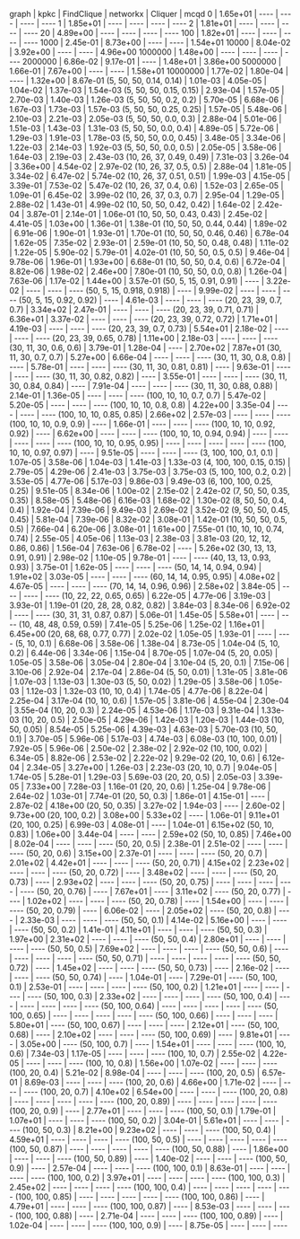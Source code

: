 graph                       | kpkc       | FindClique | networkx   | Cliquer    | mcqd
0                           | 1.65e+01   | ----       | ----       | ----       | ----
1                           | 1.85e+01   | ----       | ----       | ----       | ----
2                           | 1.81e+01   | ----       | ----       | ----       | ----
20                          | 4.89e+00   | ----       | ----       | ----       | ----
100                         | 1.82e+01   | ----       | ----       | ----       | ----
1000                        | 2.45e-01   | 8.73e+00   | ----       | ----       | 1.54e+01
10000                       | 8.04e-02   | 3.92e+00   | ----       | ----       | 4.96e+00
1000000                     | 1.48e+00   | ----       | ----       | ----       | ----
2000000                     | 6.86e-02   | 9.17e-01   | ----       | 1.48e+01   | 3.86e+00
5000000                     | 1.66e-01   | 7.67e+00   | ----       | ----       | 1.58e+01
10000000                    | 1.77e-02   | 1.80e-04   | ----       | 1.32e+00   | 8.67e-01
(5, 50, 50, 0.14, 0.14)     | 1.01e-03   | 4.05e-05   | 1.04e-02   | 1.37e-03   | 1.54e-03
(5, 50, 50, 0.15, 0.15)     | 2.93e-04   | 1.57e-05   | 2.70e-03   | 1.40e-03   | 1.26e-03
(5, 50, 50, 0.2, 0.2)       | 5.70e-05   | 6.68e-06   | 1.67e-03   | 1.73e-03   | 1.57e-03
(5, 50, 50, 0.25, 0.25)     | 1.57e-05   | 5.48e-06   | 2.10e-03   | 2.21e-03   | 2.05e-03
(5, 50, 50, 0.0, 0.3)       | 2.88e-04   | 5.01e-06   | 1.51e-03   | 1.43e-03   | 1.31e-03
(5, 50, 50, 0.0, 0.4)       | 4.89e-05   | 5.72e-06   | 1.29e-03   | 1.91e-03   | 1.78e-03
(5, 50, 50, 0.0, 0.45)      | 3.48e-05   | 3.34e-06   | 1.22e-03   | 2.14e-03   | 1.92e-03
(5, 50, 50, 0.0, 0.5)       | 2.05e-05   | 3.58e-06   | 1.64e-03   | 2.19e-03   | 2.43e-03
(10, 26, 37, 0.49, 0.49)    | 7.31e-03   | 3.26e-04   | 3.36e+00   | 4.54e-02   | 2.97e-02
(10, 26, 37, 0.5, 0.5)      | 2.88e-04   | 1.81e-05   | 3.34e-02   | 6.47e-02   | 5.74e-02
(10, 26, 37, 0.51, 0.51)    | 1.99e-03   | 4.15e-05   | 3.39e-01   | 7.53e-02   | 5.47e-02
(10, 26, 37, 0.4, 0.6)      | 1.52e-03   | 2.65e-05   | 1.09e-01   | 6.45e-02   | 3.99e-02
(10, 26, 37, 0.3, 0.7)      | 2.95e-04   | 1.29e-05   | 2.88e-02   | 1.43e-01   | 4.99e-02
(10, 50, 50, 0.42, 0.42)    | 1.64e-02   | 2.42e-04   | 3.87e-01   | 2.14e-01   | 1.06e-01
(10, 50, 50, 0.43, 0.43)    | 2.45e-02   | 4.41e-05   | 1.03e+00   | 1.36e-01   | 1.38e-01
(10, 50, 50, 0.44, 0.44)    | 1.89e-02   | 6.91e-06   | 1.90e-01   | 1.93e-01   | 1.70e-01
(10, 50, 50, 0.46, 0.46)    | 6.78e-04   | 1.62e-05   | 7.35e-02   | 2.93e-01   | 2.59e-01
(10, 50, 50, 0.48, 0.48)    | 1.11e-02   | 1.22e-05   | 5.90e-02   | 5.79e-01   | 4.02e-01
(10, 50, 50, 0.5, 0.5)      | 9.46e-04   | 9.78e-06   | 1.96e-01   | 1.93e+00   | 6.68e-01
(10, 50, 50, 0.4, 0.6)      | 6.72e-04   | 8.82e-06   | 1.98e-02   | 2.46e+00   | 7.80e-01
(10, 50, 50, 0.0, 0.8)      | 1.26e-04   | 7.63e-06   | 1.17e-02   | 1.44e+00   | 3.57e-01
(50, 5, 15, 0.91, 0.91)     | ----       | 3.22e-02   | ----       | ----       | ----
(50, 5, 15, 0.918, 0.918)   | ----       | 9.99e-02   | ----       | ----       | ----
(50, 5, 15, 0.92, 0.92)     | ----       | 4.61e-03   | ----       | ----       | ----
(20, 23, 39, 0.7, 0.7)      | 3.34e+02   | 2.47e-01   | ----       | ----       | ----
(20, 23, 39, 0.71, 0.71)    | 6.36e+01   | 3.37e-02   | ----       | ----       | ----
(20, 23, 39, 0.72, 0.72)    | 1.71e+01   | 4.19e-03   | ----       | ----       | ----
(20, 23, 39, 0.7, 0.73)     | 5.54e+01   | 2.18e-02   | ----       | ----       | ----
(20, 23, 39, 0.65, 0.78)    | 1.11e+00   | 2.18e-03   | ----       | ----       | ----
(30, 11, 30, 0.6, 0.6)      | 3.79e-01   | 1.28e-04   | ----       | 2.70e+02   | 7.87e+01
(30, 11, 30, 0.7, 0.7)      | 5.27e+00   | 6.66e-04   | ----       | ----       | ----
(30, 11, 30, 0.8, 0.8)      | ----       | 5.78e-01   | ----       | ----       | ----
(30, 11, 30, 0.81, 0.81)    | ----       | 9.63e-01   | ----       | ----       | ----
(30, 11, 30, 0.82, 0.82)    | ----       | 3.55e-01   | ----       | ----       | ----
(30, 11, 30, 0.84, 0.84)    | ----       | 7.91e-04   | ----       | ----       | ----
(30, 11, 30, 0.88, 0.88)    | 2.14e-01   | 1.36e-05   | ----       | ----       | ----
(100, 10, 10, 0.7, 0.7)     | 5.47e-02   | 5.20e-05   | ----       | ----       | ----
(100, 10, 10, 0.8, 0.8)     | 4.22e+00   | 3.35e-04   | ----       | ----       | ----
(100, 10, 10, 0.85, 0.85)   | 2.66e+02   | 2.57e-03   | ----       | ----       | ----
(100, 10, 10, 0.9, 0.9)     | ----       | 1.66e-01   | ----       | ----       | ----
(100, 10, 10, 0.92, 0.92)   | ----       | 6.62e+00   | ----       | ----       | ----
(100, 10, 10, 0.94, 0.94)   | ----       | ----       | ----       | ----       | ----
(100, 10, 10, 0.95, 0.95)   | ----       | ----       | ----       | ----       | ----
(100, 10, 10, 0.97, 0.97)   | ----       | 9.51e-05   | ----       | ----       | ----
(3, 100, 100, 0.1, 0.1)     | 1.07e-05   | 3.58e-06   | 1.04e-03   | 1.41e-03   | 1.33e-03
(4, 100, 100, 0.15, 0.15)   | 2.79e-05   | 4.29e-06   | 2.41e-03   | 3.75e-03   | 3.75e-03
(5, 100, 100, 0.2, 0.2)     | 3.53e-05   | 4.77e-06   | 5.17e-03   | 9.86e-03   | 9.49e-03
(6, 100, 100, 0.25, 0.25)   | 9.51e-05   | 8.34e-06   | 1.00e-02   | 2.15e-02   | 2.42e-02
(7, 50, 50, 0.35, 0.35)     | 8.58e-05   | 5.48e-06   | 6.16e-03   | 1.68e-02   | 1.30e-02
(8, 50, 50, 0.4, 0.4)       | 1.92e-04   | 7.39e-06   | 9.49e-03   | 2.69e-02   | 3.52e-02
(9, 50, 50, 0.45, 0.45)     | 5.81e-04   | 7.39e-06   | 8.32e-02   | 3.08e-01   | 1.42e-01
(10, 50, 50, 0.5, 0.5)      | 7.66e-04   | 6.20e-06   | 3.08e-01   | 1.61e+00   | 7.55e-01
(10, 10, 10, 0.74, 0.74)    | 2.55e-05   | 4.05e-06   | 1.13e-03   | 2.38e-03   | 3.81e-03
(20, 12, 12, 0.86, 0.86)    | 1.56e-04   | 7.63e-06   | 6.78e-02   | ----       | 5.26e+02
(30, 13, 13, 0.91, 0.91)    | 2.98e-02   | 1.10e-05   | 9.78e-01   | ----       | ----
(40, 13, 13, 0.93, 0.93)    | 3.75e-01   | 1.62e-05   | ----       | ----       | ----
(50, 14, 14, 0.94, 0.94)    | 1.91e+02   | 3.03e-05   | ----       | ----       | ----
(60, 14, 14, 0.95, 0.95)    | 4.08e+02   | 4.67e-05   | ----       | ----       | ----
(70, 14, 14, 0.96, 0.96)    | 2.58e+02   | 3.84e-05   | ----       | ----       | ----
(10, 22, 22, 0.65, 0.65)    | 6.22e-05   | 4.77e-06   | 3.19e-03   | 3.93e-01   | 1.19e-01
(20, 28, 28, 0.82, 0.82)    | 3.84e-03   | 8.34e-06   | 6.92e-02   | ----       | ----
(30, 31, 31, 0.87, 0.87)    | 5.06e-01   | 1.45e-05   | 5.58e+01   | ----       | ----
(10, 48, 48, 0.59, 0.59)    | 7.41e-05   | 5.25e-06   | 1.25e-02   | 1.16e+01   | 6.45e+00
(20, 68, 68, 0.77, 0.77)    | 2.02e-02   | 1.05e-05   | 1.93e-01   | ----       | ----
(5, 10, 0.1)                | 6.68e-06   | 3.58e-06   | 1.38e-04   | 8.73e-05   | 1.04e-04
(5, 10, 0.2)                | 6.44e-06   | 3.34e-06   | 1.15e-04   | 8.70e-05   | 1.07e-04
(5, 20, 0.05)               | 1.05e-05   | 3.58e-06   | 3.05e-04   | 2.80e-04   | 3.10e-04
(5, 20, 0.1)                | 7.15e-06   | 3.10e-06   | 2.92e-04   | 2.17e-04   | 2.86e-04
(5, 50, 0.01)               | 1.31e-05   | 3.81e-06   | 1.07e-03   | 1.13e-03   | 1.30e-03
(5, 50, 0.02)               | 1.29e-05   | 3.58e-06   | 1.05e-03   | 1.12e-03   | 1.32e-03
(10, 10, 0.4)               | 1.74e-05   | 4.77e-06   | 8.22e-04   | 2.25e-04   | 3.17e-04
(10, 10, 0.6)               | 1.57e-05   | 3.81e-06   | 4.55e-04   | 2.30e-04   | 3.55e-04
(10, 20, 0.3)               | 2.24e-05   | 4.53e-06   | 1.17e-03   | 9.31e-04   | 1.33e-03
(10, 20, 0.5)               | 2.50e-05   | 4.29e-06   | 1.42e-03   | 1.20e-03   | 1.44e-03
(10, 50, 0.05)              | 8.54e-05   | 5.25e-06   | 4.39e-03   | 4.63e-03   | 5.70e-03
(10, 50, 0.1)               | 3.70e-05   | 5.96e-06   | 5.17e-03   | 4.74e-03   | 6.08e-03
(10, 100, 0.01)             | 7.92e-05   | 5.96e-06   | 2.50e-02   | 2.38e-02   | 2.92e-02
(10, 100, 0.02)             | 6.34e-05   | 8.82e-06   | 2.53e-02   | 2.22e-02   | 9.29e-02
(20, 10, 0.6)               | 6.12e-04   | 2.34e-05   | 3.27e+00   | 1.26e-03   | 2.23e-03
(20, 10, 0.7)               | 9.04e-05   | 1.74e-05   | 5.28e-01   | 1.29e-03   | 5.69e-03
(20, 20, 0.5)               | 2.05e-03   | 3.39e-05   | 7.33e+00   | 7.28e-03   | 1.16e-01
(20, 20, 0.6)               | 1.25e-04   | 9.78e-06   | 2.64e-02   | 1.03e-01   | 7.74e-01
(20, 50, 0.3)               | 1.86e-01   | 4.15e-01   | ----       | 2.87e-02   | 4.18e+00
(20, 50, 0.35)              | 3.27e-02   | 1.94e-03   | ----       | 2.60e-02   | 9.73e+00
(20, 100, 0.2)              | 3.08e+00   | 5.33e+02   | ----       | 1.06e-01   | 9.11e+01
(20, 100, 0.25)             | 6.99e-03   | 4.08e-01   | ----       | 1.04e-01   | 6.15e+02
(50, 10, 0.83)              | 1.06e+00   | 3.44e-04   | ----       | ----       | 2.59e+02
(50, 10, 0.85)              | 7.46e+00   | 8.02e-04   | ----       | ----       | ----
(50, 20, 0.5)               | 2.38e-01   | 2.51e-02   | ----       | ----       | ----
(50, 20, 0.6)               | 3.15e+00   | 2.37e-01   | ----       | ----       | ----
(50, 20, 0.7)               | 2.01e+02   | 4.42e+01   | ----       | ----       | ----
(50, 20, 0.71)              | 4.15e+02   | 2.23e+02   | ----       | ----       | ----
(50, 20, 0.72)              | ----       | 3.48e+02   | ----       | ----       | ----
(50, 20, 0.73)              | ----       | 2.93e+02   | ----       | ----       | ----
(50, 20, 0.75)              | ----       | ----       | ----       | ----       | ----
(50, 20, 0.76)              | ----       | 7.67e+01   | ----       | 3.11e+02   | ----
(50, 20, 0.77)              | ----       | 1.02e+02   | ----       | ----       | ----
(50, 20, 0.78)              | ----       | 1.54e+00   | ----       | ----       | ----
(50, 20, 0.79)              | ----       | 6.06e-02   | ----       | 2.05e+02   | ----
(50, 20, 0.8)               | ----       | 2.33e-03   | ----       | ----       | ----
(50, 50, 0.1)               | 4.14e-02   | 5.16e+00   | ----       | ----       | ----
(50, 50, 0.2)               | 1.41e-01   | 4.11e+01   | ----       | ----       | ----
(50, 50, 0.3)               | 1.97e+00   | 2.31e+02   | ----       | ----       | ----
(50, 50, 0.4)               | 2.80e+01   | ----       | ----       | ----       | ----
(50, 50, 0.5)               | 7.69e+02   | ----       | ----       | ----       | ----
(50, 50, 0.6)               | ----       | ----       | ----       | ----       | ----
(50, 50, 0.71)              | ----       | ----       | ----       | ----       | ----
(50, 50, 0.72)              | ----       | 1.45e+02   | ----       | ----       | ----
(50, 50, 0.73)              | ----       | 2.16e-02   | ----       | ----       | ----
(50, 50, 0.74)              | ----       | 1.04e-01   | ----       | 7.29e-01   | ----
(50, 100, 0.1)              | 2.53e-01   | ----       | ----       | ----       | ----
(50, 100, 0.2)              | 1.21e+01   | ----       | ----       | ----       | ----
(50, 100, 0.3)              | 2.33e+02   | ----       | ----       | ----       | ----
(50, 100, 0.4)              | ----       | ----       | ----       | ----       | ----
(50, 100, 0.64)             | ----       | ----       | ----       | ----       | ----
(50, 100, 0.65)             | ----       | ----       | ----       | ----       | ----
(50, 100, 0.66)             | ----       | ----       | ----       | 5.80e+01   | ----
(50, 100, 0.67)             | ----       | ----       | ----       | 2.12e+01   | ----
(50, 100, 0.68)             | ----       | 2.10e+02   | ----       | ----       | ----
(50, 100, 0.69)             | ----       | 9.81e+01   | ----       | 3.05e+00   | ----
(50, 100, 0.7)              | ----       | 1.54e+01   | ----       | ----       | ----
(100, 10, 0.6)              | 7.34e-03   | 1.17e-05   | ----       | ----       | ----
(100, 10, 0.7)              | 2.55e-02   | 4.22e-05   | ----       | ----       | ----
(100, 10, 0.8)              | 1.56e+00   | 1.07e-02   | ----       | ----       | ----
(100, 20, 0.4)              | 5.21e-02   | 8.98e-04   | ----       | ----       | ----
(100, 20, 0.5)              | 6.57e-01   | 8.69e-03   | ----       | ----       | ----
(100, 20, 0.6)              | 4.66e+00   | 1.71e-02   | ----       | ----       | ----
(100, 20, 0.7)              | 4.10e+02   | 6.54e+00   | ----       | ----       | ----
(100, 20, 0.8)              | ----       | ----       | ----       | ----       | ----
(100, 20, 0.89)             | ----       | ----       | ----       | ----       | ----
(100, 20, 0.9)              | ----       | 2.77e+01   | ----       | ----       | ----
(100, 50, 0.1)              | 1.79e-01   | 1.07e+01   | ----       | ----       | ----
(100, 50, 0.2)              | 3.04e-01   | 5.61e+01   | ----       | ----       | ----
(100, 50, 0.3)              | 8.21e+00   | 9.23e+02   | ----       | ----       | ----
(100, 50, 0.4)              | 4.59e+01   | ----       | ----       | ----       | ----
(100, 50, 0.5)              | ----       | ----       | ----       | ----       | ----
(100, 50, 0.87)             | ----       | ----       | ----       | ----       | ----
(100, 50, 0.88)             | ----       | 1.86e+00   | ----       | ----       | ----
(100, 50, 0.89)             | ----       | 1.40e-02   | ----       | ----       | ----
(100, 50, 0.9)              | ----       | 2.57e-04   | ----       | ----       | ----
(100, 100, 0.1)             | 8.63e-01   | ----       | ----       | ----       | ----
(100, 100, 0.2)             | 3.97e+01   | ----       | ----       | ----       | ----
(100, 100, 0.3)             | 2.45e+02   | ----       | ----       | ----       | ----
(100, 100, 0.4)             | ----       | ----       | ----       | ----       | ----
(100, 100, 0.85)            | ----       | ----       | ----       | ----       | ----
(100, 100, 0.86)            | ----       | 4.79e+01   | ----       | ----       | ----
(100, 100, 0.87)            | ----       | 8.53e-03   | ----       | ----       | ----
(100, 100, 0.88)            | ----       | 2.71e-04   | ----       | ----       | ----
(100, 100, 0.89)            | ----       | 1.02e-04   | ----       | ----       | ----
(100, 100, 0.9)             | ----       | 8.75e-05   | ----       | ----       | ----
